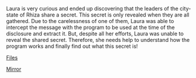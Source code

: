 Laura is very curious and ended up discovering that the leaders of the city-state of Rhiza share a secret. This secret is only revealed when they are all gathered. Due to the carelessness of one of them, Laura was able to intercept the message with the program to be used at the time of the disclosure and extract it. But, despite all her efforts, Laura was unable to reveal the shared secret. Therefore, she needs help to understand how the program works and finally find out what this secret is!

[Files](https://static.pwn2win.party/highest_power_2eb2514185a9e040b2a3004f0edfa8550aaf2fe3de0976cd4600f79ba7499d50.tar.gz)

[Mirror](https://drive.google.com/file/d/1DV71Uru9qy4bG1SgI7Aa3OTsP8wR8-jK/view?usp=drivesdk)
